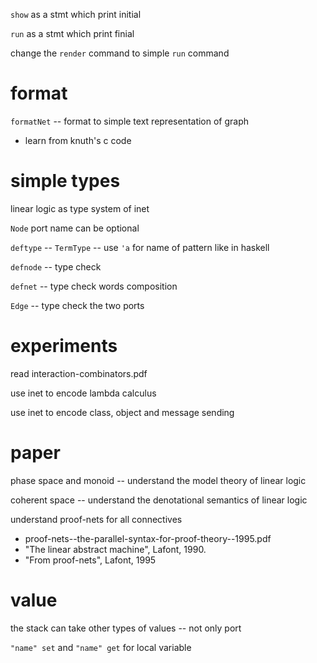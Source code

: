 `show` as a stmt which print initial

`run` as a stmt which print finial

change the `render` command to simple `run` command

# format

`formatNet` -- format to simple text representation of graph

- learn from knuth's c code

# simple types

linear logic as type system of inet

`Node` port name can be optional

`deftype` -- `TermType` -- use `'a` for name of pattern like in haskell

`defnode` -- type check

`defnet` -- type check words composition

`Edge` -- type check the two ports

# experiments

read interaction-combinators.pdf

use inet to encode lambda calculus

use inet to encode class, object and message sending

# paper

phase space and monoid -- understand the model theory of linear logic

coherent space -- understand the denotational semantics of linear logic

understand proof-nets for all connectives

- proof-nets--the-parallel-syntax-for-proof-theory--1995.pdf
- "The linear abstract machine", Lafont, 1990.
- "From proof-nets", Lafont, 1995

# value

the stack can take other types of values -- not only port

`"name" set` and `"name" get` for local variable

